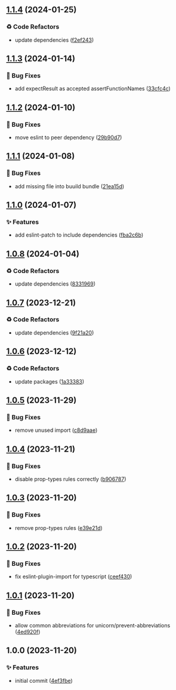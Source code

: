 ## [1.1.4](https://github.com/tiwariav/eslint-config/compare/v1.1.3...v1.1.4) (2024-01-25)


### ♻️ Code Refactors

* update dependencies ([f2ef243](https://github.com/tiwariav/eslint-config/commit/f2ef243ae1ef613f62cae97a8d52b2e9482a8fc7))

## [1.1.3](https://github.com/tiwariav/eslint-config/compare/v1.1.2...v1.1.3) (2024-01-14)


### 🐛 Bug Fixes

* add expectResult as accepted assertFunctionNames ([33cfc4c](https://github.com/tiwariav/eslint-config/commit/33cfc4cd081bf434e0d479893fc6048c5674fbc7))

## [1.1.2](https://github.com/tiwariav/eslint-config/compare/v1.1.1...v1.1.2) (2024-01-10)


### 🐛 Bug Fixes

* move eslint to peer dependency ([29b90d7](https://github.com/tiwariav/eslint-config/commit/29b90d7950ef63fa628571b1e92c6d18c0c57256))

## [1.1.1](https://github.com/tiwariav/eslint-config/compare/v1.1.0...v1.1.1) (2024-01-08)


### 🐛 Bug Fixes

* add missing file into buuild bundle ([21ea15d](https://github.com/tiwariav/eslint-config/commit/21ea15d57c10dd71824a40abe98d1006ef2ba829))

## [1.1.0](https://github.com/tiwariav/eslint-config/compare/v1.0.8...v1.1.0) (2024-01-07)


### ✨ Features

* add eslint-patch to include dependencies ([fba2c6b](https://github.com/tiwariav/eslint-config/commit/fba2c6ba4b69a2ef17bb6ff5b8003f6a9938da38))

## [1.0.8](https://github.com/tiwariav/eslint-config/compare/v1.0.7...v1.0.8) (2024-01-04)


### ♻️ Code Refactors

* update dependencies ([8331969](https://github.com/tiwariav/eslint-config/commit/833196921f9eadf8262e3ba92b469b9a501ae796))

## [1.0.7](https://github.com/tiwariav/eslint-config/compare/v1.0.6...v1.0.7) (2023-12-21)


### ♻️ Code Refactors

* update dependencies ([9f21a20](https://github.com/tiwariav/eslint-config/commit/9f21a20fba335ec740cee1d7edf1cc344be389e9))

## [1.0.6](https://github.com/tiwariav/eslint-config/compare/v1.0.5...v1.0.6) (2023-12-12)


### ♻️ Code Refactors

* update packages ([1a33383](https://github.com/tiwariav/eslint-config/commit/1a33383ef83727bd30aba353335e7424d8529de6))

## [1.0.5](https://github.com/tiwariav/eslint-config/compare/v1.0.4...v1.0.5) (2023-11-29)


### 🐛 Bug Fixes

* remove unused import ([c8d9aae](https://github.com/tiwariav/eslint-config/commit/c8d9aaedba657f30244a6d3af18a2227518a9b16))

## [1.0.4](https://github.com/tiwariav/eslint-config/compare/v1.0.3...v1.0.4) (2023-11-21)


### 🐛 Bug Fixes

* disable prop-types rules correctly ([b906787](https://github.com/tiwariav/eslint-config/commit/b906787b8c063d6fb9f5bc36c209bcf1ffaf3b44))

## [1.0.3](https://github.com/tiwariav/eslint-config/compare/v1.0.2...v1.0.3) (2023-11-20)


### 🐛 Bug Fixes

* remove prop-types rules ([e39e21d](https://github.com/tiwariav/eslint-config/commit/e39e21db923ce76210b5b84554777b95ab243c5c))

## [1.0.2](https://github.com/tiwariav/eslint-config/compare/v1.0.1...v1.0.2) (2023-11-20)


### 🐛 Bug Fixes

* fix eslint-plugin-import for typescript ([ceef430](https://github.com/tiwariav/eslint-config/commit/ceef430963fbb4f8e766c6028532b875c5532716))

## [1.0.1](https://github.com/tiwariav/eslint-config/compare/v1.0.0...v1.0.1) (2023-11-20)


### 🐛 Bug Fixes

* allow common abbreviations for unicorn/prevent-abbreviations ([4ed920f](https://github.com/tiwariav/eslint-config/commit/4ed920fc975f96819d7b3471cf80846f580da693))

## 1.0.0 (2023-11-20)


### ✨ Features

* initial commit ([4ef3fbe](https://github.com/tiwariav/eslint-config/commit/4ef3fbedc645c6e36cdc2bde55472d19c18d0a45))
